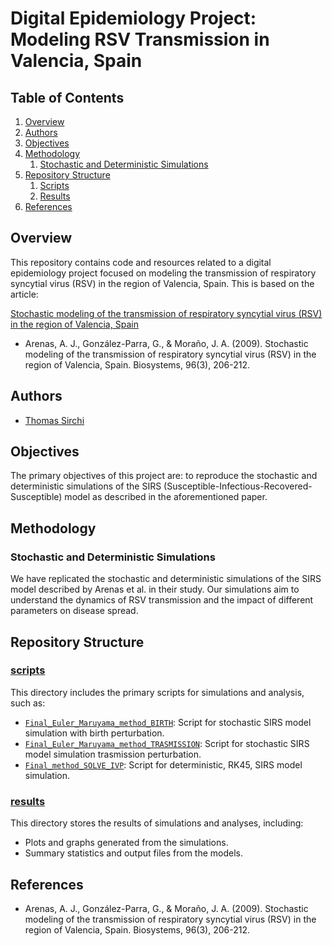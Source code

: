 # Digital Epidemiology Project: Modeling RSV Transmission in Valencia, Spain

## Table of Contents

1. [Overview](#overview)
2. [Authors](#authors)
3. [Objectives](#objectives)
4. [Methodology](#methodology)
    1. [Stochastic and Deterministic Simulations](#stochastic-and-deterministic-simulations)
5. [Repository Structure](#repository-structure)
    1. [Scripts](#scripts)
    2. [Results](#results)
6. [References](#references)

## Overview

This repository contains code and resources related to a digital epidemiology project focused on modeling the transmission of respiratory syncytial virus (RSV) in the region of Valencia, Spain. This is based on the article:

[Stochastic modeling of the transmission of respiratory syncytial virus (RSV) in the region of Valencia, Spain](https://www.sciencedirect.com/science/article/pii/S0303264709000203?casa_token=Pi9KdN2YkoQAAAAA:jB6MoDOZAnZNUfSoHWAzwBoF-XUl3OAGnPCNjJ-x2cIdxCE750DwghZy5-OcctGZ0jaxo7iIiA)

- Arenas, A. J., González-Parra, G., & Moraño, J. A. (2009). Stochastic modeling of the transmission of respiratory syncytial virus (RSV) in the region of Valencia, Spain. Biosystems, 96(3), 206-212.

## Authors

- [Thomas Sirchi](https://github.com/Thokas99)

## Objectives

The primary objectives of this project are: to reproduce the stochastic and deterministic simulations of the SIRS (Susceptible-Infectious-Recovered-Susceptible) model as described in the aforementioned paper.

## Methodology

### Stochastic and Deterministic Simulations

We have replicated the stochastic and deterministic simulations of the SIRS model described by Arenas et al. in their study. Our simulations aim to understand the dynamics of RSV transmission and the impact of different parameters on disease spread.

## Repository Structure
### [scripts](scripts)
This directory includes the primary scripts for simulations and analysis, such as:
- [`Final_Euler_Maruyama_method_BIRTH`](scripts/Final_Euler_Maruyama_method_BIRTH.ipynb): Script for stochastic SIRS model simulation with birth perturbation.
- [`Final_Euler_Maruyama_method_TRASMISSION`](scripts/Final_Euler_Maruyama_method_TRASMISSION.ipynb): Script for stochastic SIRS model simulation trasmission perturbation.
- [`Final_method_SOLVE_IVP`](scripts/Final_method_SOLVE_IVP.ipynb): Script for deterministic, RK45, SIRS model simulation.

### [results](results)
This directory stores the results of simulations and analyses, including:
- Plots and graphs generated from the simulations.
- Summary statistics and output files from the models.

## References

- Arenas, A. J., González-Parra, G., & Moraño, J. A. (2009). Stochastic modeling of the transmission of respiratory syncytial virus (RSV) in the region of Valencia, Spain. Biosystems, 96(3), 206-212.

